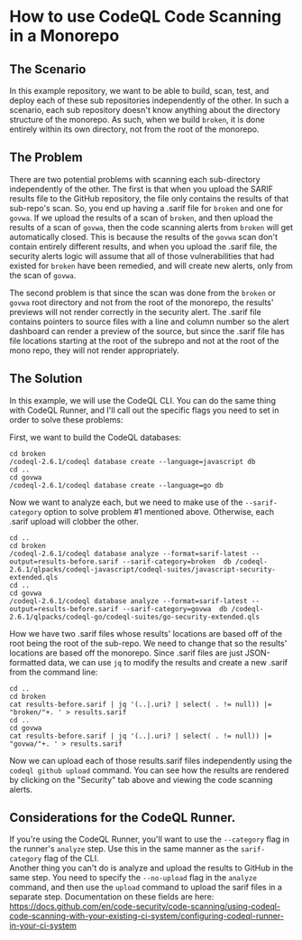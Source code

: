 # How to use CodeQL Code Scanning in a Monorepo

## The Scenario
In this example repository, we want to be able to build, scan, test, and deploy each of these sub repositories independently of the other.  In such a scenario, each sub repository doesn't know anything about the directory structure of the monorepo.  As such, when we build ```broken```, it is done entirely within its own directory, not from the root of the monorepo.  

## The Problem
There are two potential problems with scanning each sub-directory independently of the other.  The first is that when you upload the SARIF results file to the GitHub repository, the file only contains the results of that sub-repo's scan.  So, you end up having a .sarif file for ```broken``` and one for ```govwa```.  If we upload the results of a scan of ```broken```, and then upload the results of a scan of ```govwa```, then the code scanning alerts from ```broken``` will get automatically closed.  This is because the results of the ```govwa``` scan don't contain entirely different results, and when you upload the .sarif file, the security alerts logic will assume that all of those vulnerabilities that had existed for ```broken``` have been remedied, and will create new alerts, only from the scan of ```govwa```.

The second problem is that since the scan was done from the ```broken``` or ```govwa``` root directory and not from the root of the monorepo, the results' previews will not render correctly in the security alert.  The .sarif file contains pointers to source files with a line and column number so the alert dashboard can render a preview of the source, but since the .sarif file has file locations starting at the root of the subrepo and not at the root of the mono repo, they will not render appropriately.

## The Solution
In this example, we will use the CodeQL CLI.  You can do the same thing with CodeQL Runner, and I'll call out the specific flags you need to set in order to solve these problems:

First, we want to build the CodeQL databases:
```
cd broken
/codeql-2.6.1/codeql database create --language=javascript db
cd ..
cd govwa
/codeql-2.6.1/codeql database create --language=go db
```

Now we want to analyze each, but we need to make use of the ```--sarif-category``` option to solve problem #1 mentioned above.  Otherwise, each .sarif upload will clobber the other.
```
cd ..
cd broken
/codeql-2.6.1/codeql database analyze --format=sarif-latest --output=results-before.sarif --sarif-category=broken  db /codeql-2.6.1/qlpacks/codeql-javascript/codeql-suites/javascript-security-extended.qls
cd ..
cd govwa
/codeql-2.6.1/codeql database analyze --format=sarif-latest --output=results-before.sarif --sarif-category=govwa  db /codeql-2.6.1/qlpacks/codeql-go/codeql-suites/go-security-extended.qls
```

How we have two .sarif files whose results' locations are based off of the root being the root of the sub-repo.  We need to change that so the results' locations are based off the monorepo.  Since .sarif files are just JSON-formatted data, we can use ```jq``` to modify the results and create a new .sarif from the command line:
```
cd ..
cd broken
cat results-before.sarif | jq '(..|.uri? | select( . != null)) |= "broken/"+. ' > results.sarif  
cd ..
cd govwa
cat results-before.sarif | jq '(..|.uri? | select( . != null)) |= "govwa/"+. ' > results.sarif 
```

Now we can upload each of those results.sarif files independently using the ```codeql github upload``` command.
You can see how the results are rendered by clicking on the "Security" tab above and viewing the code scanning alerts.

## Considerations for the CodeQL Runner. 
If you're using the CodeQL Runner, you'll want to use the ```--category``` flag in the runner's ```analyze``` step.  Use this in the same manner as the ```sarif-category``` flag of the CLI.  
Another thing you can't do is analyze and upload the results to GitHub in the same step.   You need to specify the ```--no-upload``` flag in the ```analyze``` command, and then use the ```upload``` command to upload the sarif files in a separate step. 
Documentation on these fields are here:
https://docs.github.com/en/code-security/code-scanning/using-codeql-code-scanning-with-your-existing-ci-system/configuring-codeql-runner-in-your-ci-system

